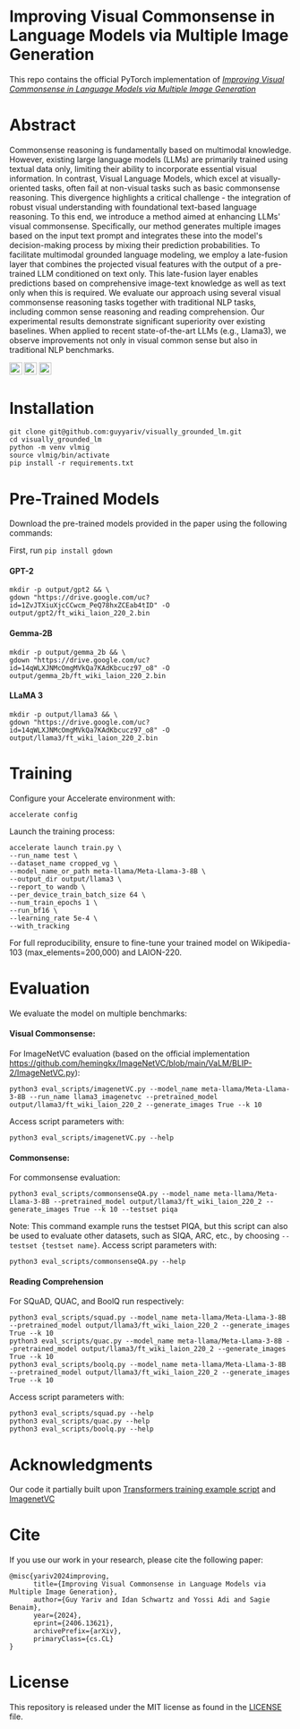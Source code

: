 # Improving Visual Commonsense in Language Models via Multiple Image Generation
This repo contains the official PyTorch implementation of  [*Improving Visual Commonsense in Language Models via Multiple Image Generation*](https://pages.cs.huji.ac.il/adiyoss-lab/vLMIG/)

# Abstract
Commonsense reasoning is fundamentally based on multimodal knowledge. However, existing large language models (LLMs) are primarily trained using textual data only, limiting their ability to incorporate essential visual information. In contrast, Visual Language Models, which excel at visually-oriented tasks, often fail at non-visual tasks such as basic commonsense reasoning. 
This divergence highlights a critical challenge - the integration of robust visual understanding with foundational text-based language reasoning. To this end, we introduce a method aimed at enhancing LLMs' visual commonsense. Specifically, our method generates multiple images based on the input text prompt and integrates these into the model's decision-making process by mixing their prediction probabilities. To facilitate multimodal grounded language modeling, we employ a late-fusion layer that combines the projected visual features with the output of a pre-trained LLM conditioned on text only. This late-fusion layer enables predictions based on comprehensive image-text knowledge as well as text only when this is required. We evaluate our approach using several visual commonsense reasoning tasks together with traditional NLP tasks, including common sense reasoning and reading comprehension. Our experimental results demonstrate significant superiority over existing baselines. When applied to recent state-of-the-art LLMs (e.g., Llama3), we observe improvements not only in visual common sense but also in traditional NLP benchmarks.

<a href="https://arxiv.org/abs/2406.13621"><img src="https://img.shields.io/badge/arXiv-2406.13621-b31b1b.svg" height=22.5></a>
<a href="https://pages.cs.huji.ac.il/adiyoss-lab/vLMIG/"><img src="https://img.shields.io/static/v1?label=Project&message=Website&color=red" height=22.5></a> 
<a href="https://colab.research.google.com/drive/1-idBJHvI9cPAQ7GQq5in-4Sa_wiHzQkT?usp=sharing"><img src="https://img.shields.io/badge/Colab-F9AB00?style=for-the-badge&logo=googlecolab&color=525252" height=22.5></a>

# Installation
```
git clone git@github.com:guyyariv/visually_grounded_lm.git
cd visually_grounded_lm
python -m venv vlmig
source vlmig/bin/activate
pip install -r requirements.txt
```

# Pre-Trained Models
Download the pre-trained models provided in the paper using the following commands:

First, run ```pip install gdown```

#### GPT-2
```angular2html
mkdir -p output/gpt2 && \
gdown "https://drive.google.com/uc?id=1ZvJTXiuXjcCCwcm_PeQ78hxZCEab4tID" -O output/gpt2/ft_wiki_laion_220_2.bin
```

#### Gemma-2B
```angular2html
mkdir -p output/gemma_2b && \
gdown "https://drive.google.com/uc?id=14qWLXJNMcOmgMVkQa7KAdKbcucz97_o8" -O output/gemma_2b/ft_wiki_laion_220_2.bin
```

#### LLaMA 3
```angular2html
mkdir -p output/llama3 && \
gdown "https://drive.google.com/uc?id=14qWLXJNMcOmgMVkQa7KAdKbcucz97_o8" -O output/llama3/ft_wiki_laion_220_2.bin
```

# Training

Configure your Accelerate environment with:
```angular2html
accelerate config
```

Launch the training process:
```angular2html
accelerate launch train.py \
--run_name test \
--dataset_name cropped_vg \
--model_name_or_path meta-llama/Meta-Llama-3-8B \
--output_dir output/llama3 \
--report_to wandb \
--per_device_train_batch_size 64 \
--num_train_epochs 1 \
--run_bf16 \
--learning_rate 5e-4 \
--with_tracking
```
For full reproducibility, ensure to fine-tune your trained model on Wikipedia-103 (max_elements=200,000) and LAION-220.

# Evaluation

We evaluate the model on multiple benchmarks:

#### Visual Commonsense:
For ImageNetVC evaluation (based on the official implementation https://github.com/hemingkx/ImageNetVC/blob/main/VaLM/BLIP-2/ImageNetVC.py):
```angular2html
python3 eval_scripts/imagenetVC.py --model_name meta-llama/Meta-Llama-3-8B --run_name llama3_imagenetvc --pretrained_model output/llama3/ft_wiki_laion_220_2 --generate_images True --k 10 
```
Access script parameters with:
```angular2html
python3 eval_scripts/imagenetVC.py --help
```

#### Commonsense:
For commonsense evaluation:
```angular2html
python3 eval_scripts/commonsenseQA.py --model_name meta-llama/Meta-Llama-3-8B --pretrained_model output/llama3/ft_wiki_laion_220_2 --generate_images True --k 10 --testset piqa
```
Note: This command example runs the testset PIQA, but this script can also be used to evaluate other datasets, such as SIQA, ARC, etc., by choosing ``` --testset {testset name} ```.
Access script parameters with:
```angular2html
python3 eval_scripts/commonsenseQA.py --help
```

#### Reading Comprehension
For SQuAD, QUAC, and BoolQ run respectively:
```angular2html
python3 eval_scripts/squad.py --model_name meta-llama/Meta-Llama-3-8B --pretrained_model output/llama3/ft_wiki_laion_220_2 --generate_images True --k 10
python3 eval_scripts/quac.py --model_name meta-llama/Meta-Llama-3-8B --pretrained_model output/llama3/ft_wiki_laion_220_2 --generate_images True --k 10
python3 eval_scripts/boolq.py --model_name meta-llama/Meta-Llama-3-8B --pretrained_model output/llama3/ft_wiki_laion_220_2 --generate_images True --k 10
```
Access script parameters with:
```angular2html
python3 eval_scripts/squad.py --help
python3 eval_scripts/quac.py --help
python3 eval_scripts/boolq.py --help
```

# Acknowledgments
Our code it partially built upon [Transformers training example script](https://github.com/huggingface/transformers/tree/main/examples/pytorch/language-modeling) and [ImagenetVC](https://github.com/hemingkx/ImageNetVC/tree/main)

# Cite
If you use our work in your research, please cite the following paper:
```
@misc{yariv2024improving,
      title={Improving Visual Commonsense in Language Models via Multiple Image Generation}, 
      author={Guy Yariv and Idan Schwartz and Yossi Adi and Sagie Benaim},
      year={2024},
      eprint={2406.13621},
      archivePrefix={arXiv},
      primaryClass={cs.CL}
}
```

# License
This repository is released under the MIT license as found in the [LICENSE](LICENSE) file. 

